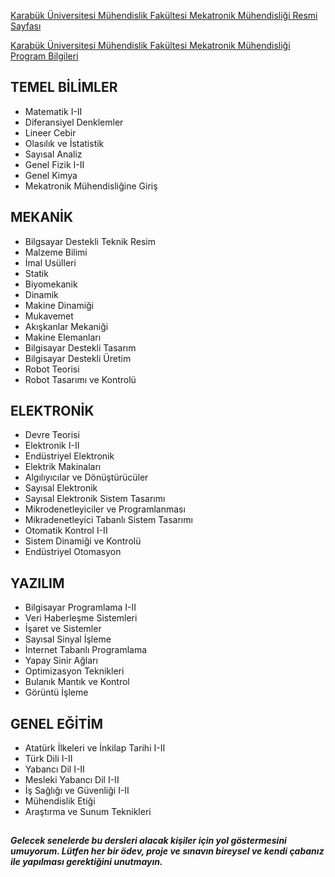 [Karabük Üniversitesi Mühendislik Fakültesi Mekatronik Mühendisliği Resmi Sayfası](https://muh.karabuk.edu.tr/mekatronik)

[Karabük Üniversitesi Mühendislik Fakültesi Mekatronik Mühendisliği Program Bilgileri](https://obs.karabuk.edu.tr/oibs/bologna/index.aspx?lang=tr&curOp=showPac&curUnit=0200&curSunit=305)

## TEMEL BİLİMLER
- Matematik I-II
- Diferansiyel Denklemler
- Lineer Cebir
- Olasılık ve İstatistik
- Sayısal Analiz
- Genel Fizik I-II
- Genel Kimya
- Mekatronik Mühendisliğine Giriş

## MEKANİK
- Bilgsayar Destekli Teknik Resim
- Malzeme Bilimi
- İmal Usülleri
- Statik
- Biyomekanik
- Dinamik
- Makine Dinamiği
- Mukavemet
- Akışkanlar Mekaniği
- Makine Elemanları
- Bilgisayar Destekli Tasarım
- Bilgisayar Destekli Üretim
- Robot Teorisi
- Robot Tasarımı ve Kontrolü

## ELEKTRONİK
- Devre Teorisi
- Elektronik I-II
- Endüstriyel Elektronik
- Elektrik Makinaları
- Algılıyıcılar ve Dönüştürücüler
- Sayısal Elektronik
- Sayısal Elektronik Sistem Tasarımı
- Mikrodenetleyiciler ve Programlanması
- Mikradenetleyici Tabanlı Sistem Tasarımı
- Otomatik Kontrol I-II
- Sistem Dinamiği ve Kontrolü
- Endüstriyel Otomasyon

## YAZILIM
- Bilgisayar Programlama I-II
- Veri Haberleşme Sistemleri
- İşaret ve Sistemler
- Sayısal Sinyal İşleme
- İnternet Tabanlı Programlama
- Yapay Sinir Ağları
- Optimizasyon Teknikleri
- Bulanık Mantık ve Kontrol
- Görüntü İşleme

## GENEL EĞİTİM
- Atatürk İlkeleri ve İnkilap Tarihi I-II
- Türk Dili I-II
- Yabancı Dil I-II
- Mesleki Yabancı Dil I-II
- İş Sağlığı ve Güvenliği I-II
- Mühendislik Etiği
- Araştırma ve Sunum Teknikleri

##
***Gelecek senelerde bu dersleri alacak kişiler için yol göstermesini umuyorum. Lütfen her bir ödev, proje ve sınavın bireysel ve kendi çabanız ile yapılması gerektiğini unutmayın.*** 
##
